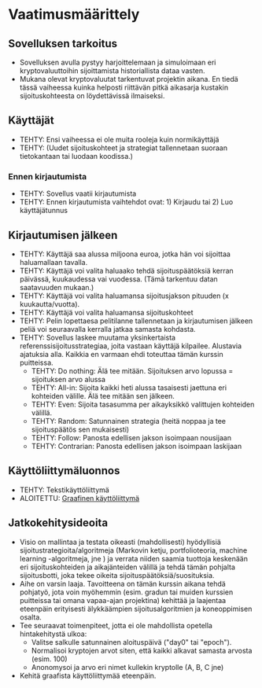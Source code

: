 # Vaatimusmäärittely
## Sovelluksen tarkoitus
 * Sovelluksen avulla pystyy harjoittelemaan ja simuloimaan eri kryptovaluuttoihin sijoittamista historiallista dataa vasten.
 * Mukana olevat kryptovaluutat tarkentuvat projektin aikana. En tiedä tässä vaiheessa kuinka helposti riittävän pitkä aikasarja kustakin sijoituskohteesta on löydettävissä ilmaiseksi.
 
## Käyttäjät
* TEHTY: Ensi vaiheessa ei ole muita rooleja kuin normikäyttäjä 
* TEHTY: (Uudet sijoituskohteet ja strategiat tallennetaan suoraan tietokantaan tai luodaan koodissa.)

### Ennen kirjautumista
* TEHTY: Sovellus vaatii kirjautumista
* TEHTY: Ennen kirjautumista vaihtehdot ovat: 1) Kirjaudu tai 2) Luo käyttäjätunnus

## Kirjautumisen jälkeen
* TEHTY: Käyttäjä saa alussa miljoona euroa, jotka hän voi sijoittaa haluamallaan tavalla.
* TEHTY: Käyttäjä voi valita haluaako tehdä sijoituspäätöksiä kerran päivässä, kuukaudessa vai vuodessa. (Tämä tarkentuu datan saatavuuden mukaan.)
* TEHTY: Käyttäjä voi valita haluamansa sijoitusjakson pituuden (x kuukautta/vuotta).
* TEHTY: Käyttäjä voi valita haluamansa sijoituskohteet 
* TEHTY: Pelin lopettaesa pelitilanne tallennetaan ja kirjautumisen jälkeen peliä voi seuraavalla kerralla jatkaa samasta kohdasta. 
* TEHTY: Sovellus laskee muutama yksinkertaista referenssisijoitusstrategiaa, joita vastaan käyttäjä kilpailee. Alustavia ajatuksia alla. Kaikkia en varmaan ehdi toteuttaa tämän kurssin puitteissa.
  * TEHTY: Do nothing: Älä tee mitään. Sijoituksen arvo lopussa = sijoituksen arvo alussa
  * TEHTY: All-in: Sijoita kaikki heti alussa tasaisesti jaettuna eri kohteiden välille. Älä tee mitään sen jälkeen.
  * TEHTY: Even: Sijoita tasasumma per aikayksikkö valittujen kohteiden välillä.
  * TEHTY: Random: Satunnainen strategia (heitä noppaa ja tee sijoituspäätös sen mukaisesti)
  * TEHTY: Follow: Panosta edellisen jakson isoimpaan nousijaan
  * TEHTY: Contrarian: Panosta edellisen jakson isoimpaan laskijaan


## Käyttöliittymäluonnos
 * TEHTY: Tekstikäyttöliittymä
 * ALOITETTU: [Graafinen käyttöliittymä](https://github.com/ramipiik/ot-harjoitustyo/blob/main/dokumentaatio/K%C3%A4ytt%C3%B6liittym%C3%A4luonnos.pdf)
 

## Jatkokehitysideoita
* Visio on mallintaa ja testata oikeasti (mahdollisesti) hyödyllisiä sijoitustrategioita/algoritmeja (Markovin ketju, portfolioteoria, machine learning -algoritmeja, jne ) ja verrata niiden saamia tuottoja keskenään eri sijoituskohteiden ja aikajänteiden välillä ja tehdä tämän pohjalta sijoitusbotti, joka tekee oikeita sijoituspäätöksiä/suosituksia.
* Aihe on varsin laaja. Tavoitteena on tämän kurssin aikana tehdä pohjatyö, jota voin myöhemmin (esim. gradun tai muiden kurssien puitteissa tai omana vapaa-ajan projektina) kehittää ja laajentaa eteenpäin erityisesti älykkäämpien sijoitusalgoritmien ja koneoppimisen osalta. 
* Tee seuraavat toimenpiteet, jotta ei ole mahdollista opetella hintakehitystä ulkoa:
  * Valitse salkulle satunnainen aloituspäivä ("day0" tai "epoch"). 
  * Normalisoi kryptojen arvot siten, että kaikki alkavat samasta arvosta (esim. 100)
  * Anonomysoi ja arvo eri nimet kullekin kryptolle (A, B, C jne)
* Kehitä graafista käyttöliittymää eteenpäin.
